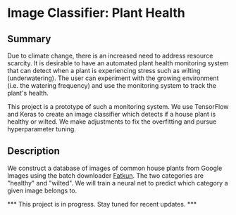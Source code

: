 # Image Classifier: Plant Health

## Summary

Due to climate change, there is an increased need to address resource scarcity. It is desirable to have an automated plant health monitoring system that can detect when a plant is experiencing stress such as wilting (underwatering). The user can experiment with the growing environment (i.e. the watering frequency) and use the monitoring system to track the plant's health. 

This project is a prototype of such a monitoring system.  We use TensorFlow and Keras to create an image classifier which detects if a house plant is healthy or wilted. We make adjustments to fix the overfitting and pursue hyperparameter tuning. 

## Description

We construct a database of images of common house plants from Google Images using the batch downloader [Fatkun](https://chrome.google.com/webstore/detail/fatkun-batch-download-ima/efcapamiilmdfbbilogcddbdckjhpajj). The two categories are "healthy" and "wilted". We will train a neural net to predict which category a given image belongs to.

*** This project is in progress. Stay tuned for recent updates. ***
